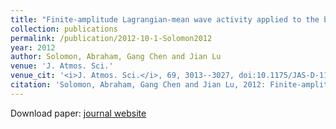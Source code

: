 ```yaml
---
title: "Finite-amplitude Lagrangian-mean wave activity applied to the baroclinic eddy life-cycle"
collection: publications
permalink: /publication/2012-10-1-Solomon2012
year: 2012
author: Solomon, Abraham, Gang Chen and Jian Lu
venue: 'J. Atmos. Sci.'
venue_cit: '<i>J. Atmos. Sci.</i>, 69, 3013--3027, doi:10.1175/JAS-D-11-0294.1.'
citation: 'Solomon, Abraham, Gang Chen and Jian Lu, 2012: Finite-amplitude Lagrangian-mean wave activity applied to the baroclinic eddy life-cycle, <i>J. Atmos. Sci.</i>, 69, 3013--3027, doi:10.1175/JAS-D-11-0294.1.'
---
```

Download paper: [journal website](http://journals.ametsoc.org/doi/abs/10.1175/JAS-D-11-0294.1)
